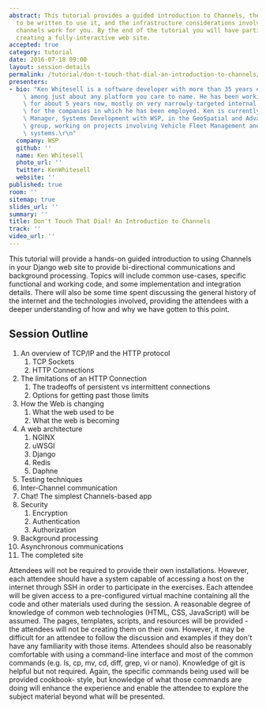 ```yaml
---
abstract: This tutorial provides a guided introduction to Channels, the code needed
  to be written to use it, and the infrastructure considerations involved in making
  channels work for you. By the end of the tutorial you will have participated in
  creating a fully-interactive web site.
accepted: true
category: tutorial
date: 2016-07-18 09:00
layout: session-details
permalink: /tutorial/don-t-touch-that-dial-an-introduction-to-channels/
presenters:
- bio: "Ken Whitesell is a software developer with more than 35 years experience scattered\
    \ among just about any platform you care to name. He has been working with Django\
    \ for about 5 years now, mostly on very narrowly-targeted internal applications\
    \ for the companies in which he has been employed. Ken is currently an Assistant\
    \ Manager, Systems Development with WSP, in the GeoSpatial and Advanced Technology\
    \ group, working on projects involving Vehicle Fleet Management and Traffic Control\
    \ systems.\r\n"
  company: WSP
  github: ''
  name: Ken Whitesell
  photo_url: ''
  twitter: KenWhitesell
  website: ''
published: true
room: ''
sitemap: true
slides_url: ''
summary: ''
title: Don't Touch That Dial! An Introduction to Channels
track: ''
video_url: ''
---
```


This tutorial will provide a hands-on guided introduction to using Channels in your Django web site to provide bi-directional communications and background processing. Topics will include common use-cases, specific functional and working code, and some implementation and integration details. There will also be some time spent discussing the general history of the internet and the technologies involved, providing the attendees with a deeper understanding of how and why we have gotten to this point.

Session Outline
---------------

1. An overview of TCP/IP and the HTTP protocol
    1. TCP Sockets
    1. HTTP Connections
1. The limitations of an HTTP Connection
    1. The tradeoffs of persistent vs intermittent connections
    1. Options for getting past those limits
1. How the Web is changing
    1. What the web used to be
    1. What the web is becoming
1. A web architecture
    1. NGINX
    1. uWSGI
    1. Django
    1. Redis
    1. Daphne
1. Testing techniques
1. Inter-Channel communication
1. Chat! The simplest Channels-based app
1. Security
    1. Encryption
    1. Authentication
    1. Authorization
1. Background processing
1. Asynchronous communications
1. The completed site
    
Attendees will not be required to provide their own installations. However, each attendee should have a system capable of accessing a host on the internet through SSH in order to participate in the exercises. Each attendee will be given access to a pre-configured virtual machine containing all the code and other materials used during the session.
A reasonable degree of knowledge of common web technologies (HTML, CSS, JavaScript) will be assumed. The pages, templates, scripts, and resources will be provided - the attendees will not be creating them on their own. However, it may be difficult for an attendee to follow the discussion and examples if they don't have any familiarity with those items.
Attendees should also be reasonably comfortable with using a command-line interface and most of the common commands (e.g. ls, cp, mv, cd, diff, grep, vi or nano). Knowledge of git is helpful but not required. Again, the specific commands being used will be provided cookbook- style, but knowledge of what those commands are doing will enhance the experience and enable the attendee to explore the subject material beyond what will be presented.